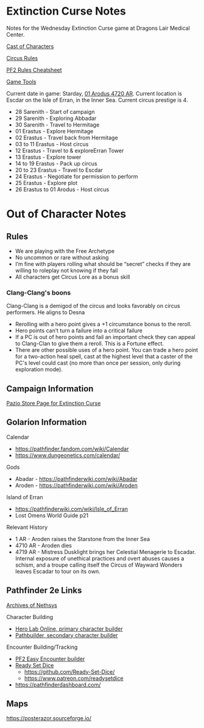 # Extinction Curse Notes
Notes for the Wednesday Extinction Curse game at Dragons Lair Medical Center.

[Cast of Characters](Characters.md)

[Circus Rules](circus.md)

[PF2 Rules Cheatsheet](rules.md)

[Game Tools](tools.md)

Current date in game: Starday, [01 Arodus 4720 AR](https://www.dungeonetics.com/calendar/?calyear=4720&month=7&start_dow=1). Current location is Escdar on the Isle of Erran, in the Inner Sea. Current circus prestige is 4.
* 28 Sarenith - Start of campaign
* 29 Sarenith - Exploring Abbadar
* 30 Sarenith - Travel to Hermitage
* 01 Erastus - Explore Hermitage
* 02 Erastus - Travel back from Hermitage
* 03 to 11 Erastus - Host circus
* 12 Erastus - Travel to & exploreErran Tower
* 13 Erastus - Explore tower
* 14 to 19 Erastus - Pack up circus
* 20 to 23 Erastus - Travel to Escdar
* 24 Erastus - Negotiate for permission to perform
* 25 Erastus - Explore plot
* 26 Erastus to 01 Arodus - Host circus

# Out of Character Notes
## Rules
* We are playing with the Free Archetype
* No uncommon or rare without asking
* I’m fine with players rolling what should be “secret” checks if they are willing to roleplay not knowing if they fail
* All characters get Circus Lore as a bonus skill
### Clang-Clang's boons
Clang-Clang is a demigod of the circus and looks favorably on circus performers. He aligns to Desna
* Rerolling with a hero point gives a +1 circumstance bonus to the reroll.
* Hero points can’t turn a failure into a critical failure
* If a PC is out of hero points and fail an important check they can appeal to Clang-Clan to give them a reroll. This is a Fortune effect.
* There are other possible uses of a hero point. You can trade a hero point for a two-action heal spell, cast at the highest level that a caster of the PC's level could cast (no more than once per session, only during exploration mode).

## Campaign Information
[Pazio Store Page for Extinction Curse](https://paizo.com/store/pathfinder/adventures/adventurePath/extinctioncurse)
## Golarion Information
Calendar
* https://pathfinder.fandom.com/wiki/Calendar
* https://www.dungeonetics.com/calendar/

Gods
* Abadar - https://pathfinderwiki.com/wiki/Abadar
* Aroden - https://pathfinderwiki.com/wiki/Aroden

Island of Erran
* https://pathfinderwiki.com/wiki/Isle_of_Erran
* Lost Omens World Guide p21

Relevant History
* 1 AR - Aroden raises the Starstone from the Inner Sea
* 4710 AR - Aroden dies
* 4719 AR - Mistress Dusklight brings her Celestial Menagerie to Escadar. Internal exposure of unethical practices and overt abuses causes a schism, and a troupe calling itself the Circus of Wayward Wonders leaves Escadar to tour on its own.

## Pathfinder 2e Links
[Archives of Nethsys](https://2e.aonprd.com/)

Character Building
* [Hero Lab Online, primary character builder](https://herolab.online/login)
* [Pathbuilder, secondary character builder](https://pathbuilder2e.com/)

Encounter Building/Tracking
* [PF2 Easy Encounter builder](https://builder.pf2easy.com/)
* [Ready Set Dice](https://gm.readysetdice.com/#/login)
    * https://github.com/Ready-Set-Dice/
    * https://www.patreon.com/readysetdice
* https://pathfinderdashboard.com/

## Maps
https://posterazor.sourceforge.io/

